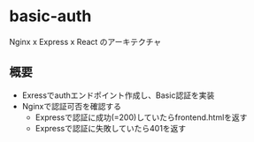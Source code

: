 # basic-auth

Nginx x Express x React のアーキテクチャ

## 概要

- Exressでauthエンドポイント作成し、Basic認証を実装
- Nginxで認証可否を確認する
  - Expressで認証に成功(=200)していたらfrontend.htmlを返す
  - Expressで認証に失敗していたら401を返す
